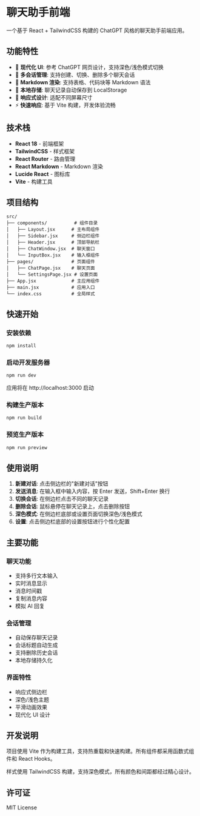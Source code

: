 # 聊天助手前端

一个基于 React + TailwindCSS 构建的 ChatGPT 风格的聊天助手前端应用。

## 功能特性

- 🎨 **现代化 UI**: 参考 ChatGPT 网页设计，支持深色/浅色模式切换
- 💬 **多会话管理**: 支持创建、切换、删除多个聊天会话
- 📝 **Markdown 渲染**: 支持表格、代码块等 Markdown 语法
- 💾 **本地存储**: 聊天记录自动保存到 LocalStorage
- 📱 **响应式设计**: 适配不同屏幕尺寸
- ⚡ **快速响应**: 基于 Vite 构建，开发体验流畅

## 技术栈

- **React 18** - 前端框架
- **TailwindCSS** - 样式框架
- **React Router** - 路由管理
- **React Markdown** - Markdown 渲染
- **Lucide React** - 图标库
- **Vite** - 构建工具

## 项目结构

```
src/
├── components/          # 组件目录
│   ├── Layout.jsx      # 主布局组件
│   ├── Sidebar.jsx     # 侧边栏组件
│   ├── Header.jsx      # 顶部导航栏
│   ├── ChatWindow.jsx  # 聊天窗口
│   └── InputBox.jsx    # 输入框组件
├── pages/              # 页面组件
│   ├── ChatPage.jsx    # 聊天页面
│   └── SettingsPage.jsx # 设置页面
├── App.jsx             # 主应用组件
├── main.jsx            # 应用入口
└── index.css           # 全局样式
```

## 快速开始

### 安装依赖

```bash
npm install
```

### 启动开发服务器

```bash
npm run dev
```

应用将在 http://localhost:3000 启动

### 构建生产版本

```bash
npm run build
```

### 预览生产版本

```bash
npm run preview
```

## 使用说明

1. **新建对话**: 点击侧边栏的"新建对话"按钮
2. **发送消息**: 在输入框中输入内容，按 Enter 发送，Shift+Enter 换行
3. **切换会话**: 在侧边栏点击不同的聊天记录
4. **删除会话**: 鼠标悬停在聊天记录上，点击删除按钮
5. **深色模式**: 在侧边栏底部或设置页面切换深色/浅色模式
6. **设置**: 点击侧边栏底部的设置按钮进行个性化配置

## 主要功能

### 聊天功能
- 支持多行文本输入
- 实时消息显示
- 消息时间戳
- 复制消息内容
- 模拟 AI 回复

### 会话管理
- 自动保存聊天记录
- 会话标题自动生成
- 支持删除历史会话
- 本地存储持久化

### 界面特性
- 响应式侧边栏
- 深色/浅色主题
- 平滑动画效果
- 现代化 UI 设计

## 开发说明

项目使用 Vite 作为构建工具，支持热重载和快速构建。所有组件都采用函数式组件和 React Hooks。

样式使用 TailwindCSS 构建，支持深色模式，所有颜色和间距都经过精心设计。

## 许可证

MIT License
